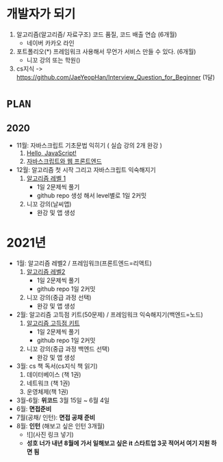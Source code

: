 # 개발자가 되기

1. 알고리즘(알고리즘/ 자료구조) 코드 품질, 코드 배출 연습 (6개월)
    - 네이버 카카오 라인 
2. 포트폴리오(*) 프레임워크 사용해서 무언가 서비스 만들 수 있다. (6개월)
    - 니꼬 강의 또는 학원()
3. cs지식 -> https://github.com/JaeYeopHan/Interview_Question_for_Beginner (1달)



# `PLAN`
## 2020
- 11월: 자바스크립트 기초문법 익히기 ( 실습 강의 2개 완강 )
    1. [Hello, JavaScript!](https://programmers.co.kr/learn/courses/3#curriculum)
    2. [자바스크립트와 웹 프론트엔드](https://programmers.co.kr/learn/courses/10)
- 12월: 알고리즘 첫 시작 그리고 자바스크립트 익숙해지기
    1. [알고리즘 레벨 1](https://programmers.co.kr/learn/challenges)
        - 1일 2문제씩 풀기
        - github repo 생성 해서 level별로 1일 2커밋
    2. 니꼬 강의(날씨앱)
        - 완강 및 앱 생성
# 2021년 
- 1월: 알고리즘 레벨2 / 프레임워크(프론트엔드=리액트)
    1. [알고리즘 레벨2](https://programmers.co.kr/learn/challenges)
        - 1일 2문제씩 풀기
        - github repo 1일 2커밋
    2. 니꼬 강의(중급 과정 선택)
        - 완강 및 앱 생성
- 2월: 알고리즘 고득점 키트(50문제) / 프레임워크 익숙해지기(백엔드=노드)
    1. [알고리즘 고득점 키트](https://programmers.co.kr/learn/challenges?tab=algorithm_practice_kit)
        - 1일 2문제씩 풀기
        - github repo 1일 2커밋
    2. 니꼬 강의(중급 과정 백엔드 선택)
        - 완강 및 앱 생성
- 3월: cs 책 독서(cs지식 책 읽기)
    1. 데이터베이스 (책 1권)
    2. 네트워크 (책 1권)
    3. 운영체제(책 1권)
- 3월-6월: **위코드** 3월 15일 ~ 6월 4일
- 6월: **면접준비**
- 7월(공채/ 인턴): **면접 공채 준비**
- 8월: **인턴** (해보고 싶은 인턴 3개월)
  - ![](사진 링크 넣기)
  - **성호 너가 내년 8월에 가서 일해보고 싶은 it 스타트업 3곳 적어서 여기 지원 하면 됨**